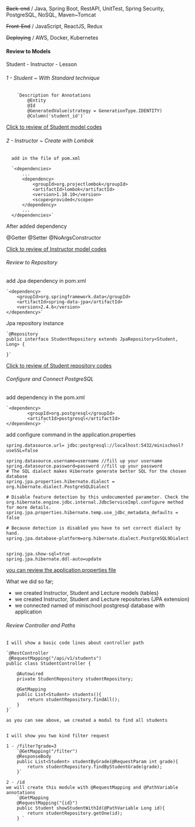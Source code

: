 ~~Back-end~~ / Java, Spring Boot, RestAPI, UnitTest, Spring Security, PostgreSQL, NoSQL, Maven~Tomcat

~~Front-End~~ / JavaScript, ReactJS, Redux

~~Deploying~~ / AWS, Docker, Kubernetes


#### Review to Models

Student - Instructor - Lesson 
    
###### 1 - Student ~ With Standard technique 
    
        `Description for Annotations 
            @Entity 
            @Id
            @GeneratedValue(strategy = GenerationType.IDENTITY)
            @Column('student_id')`

<a href="https://github.com/omeryzr/miniSchool/blob/main/src/main/java/com/miniSchool/MiniSchool/models/Student.java">Click to review of Student model codes </a>
     
###### 2 - Instructor ~ Create with Lombok
    
      add in the file of pom.xml
      
      `<dependencies>
          ...
          <dependency>
              <groupId>org.projectlombok</groupId>
              <artifactId>lombok</artifactId>
              <version>1.18.10</version>
              <scope>provided</scope>
          </dependency>
          ...
      </dependencies>`

After added dependency
       
   @Getter
   @Setter
   @NoArgsConstructor
       
<a href="https://github.com/omeryzr/miniSchool/blob/main/src/main/java/com/miniSchool/MiniSchool/models/Instructor.java">Click to review of Instructor model codes </a>



###### Review to Repository

add Jpa dependency in pom.xml

    `<dependency>
        <groupId>org.springframework.data</groupId>
        <artifactId>spring-data-jpa</artifactId>
        <version>2.4.6</version>
    </dependency>`

Jpa repository instance

    `@Repository
    public interface StudentRepository extends JpaRepository<Student, Long> {
    
    }`
<a href="https://github.com/omeryzr/miniSchool/blob/main/src/main/java/com/miniSchool/MiniSchool/repositories/StudentRepository.java">Click to review of Student repository codes </a>



###### Configure and Connect PostgreSQL

add dependency in the pom.xml

    `<dependency>
            <groupId>org.postgresql</groupId>
            <artifactId>postgresql</artifactId>
    </dependency> `
    
add configure command in the application.properties

    spring.datasource.url= jdbc:postgresql://localhost:5432/minischool?useSSL=false
    
    spring.datasource.username=username //fill up your username     
    spring.datasource.password=password //fill up your password
    # The SQL dialect makes Hibernate generate better SQL for the chosen database
    spring.jpa.properties.hibernate.dialect = org.hibernate.dialect.PostgreSQLDialect
    
    # Disable feature detection by this undocumented parameter. Check the org.hibernate.engine.jdbc.internal.JdbcServiceImpl.configure method for more details.
    spring.jpa.properties.hibernate.temp.use_jdbc_metadata_defaults = false
    
    # Because detection is disabled you have to set correct dialect by hand.
    spring.jpa.database-platform=org.hibernate.dialect.PostgreSQL9Dialect
    
    
    spring.jpa.show-sql=true
    spring.jpa.hibernate.ddl-auto=update


<a href="https://github.com/omeryzr/miniSchool/blob/main/src/main/resources/application.properties">you can review the application.properties file </a>

What we did so far;
    
   - we created Instructor, Student and Lecture models (tables)
   - we created Instructor, Student and Lecture repositories (JPA extension)
   - we connected named of minischool postgresql database with application
    
    

###### Review Controller and Paths
    
    I will show a basic code lines about controller path
    
    `@RestController
     @RequestMapping("/api/v1/students")
    public class StudentController {
    
        @Autowired
        private StudentRepository studentRepository;
    
        @GetMapping
        public List<Student> students(){
            return studentRepository.findAll();
        }
    }`
    
    as you can see above, we created a modul to find all students
    
    
    I will show you two kind filter request
    
    1 - /filter?grade=3 
        `@GetMapping("/filter")
        @ResponseBody
        public List<Student> studentByGrade(@RequestParam int grade){
            return studentRepository.findByStudentGrade(grade);
        }`
    
    2 - /id
    we will create this module with @RequestMapping and @PathVariable annotations
        `@GetMapping
        @RequestMapping("{id}")
        public Student showStudentWithId(@PathVariable Long id){
            return studentRepository.getOne(id);
        } `



